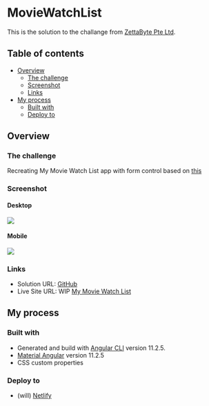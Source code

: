 # MovieWatchList

This is the solution to the challange from [ZettaByte Pte Ltd](https://www.zettabyte.sg/).

## Table of contents

- [Overview](#overview)
  - [The challenge](#the-challenge)
  - [Screenshot](#screenshot)
  - [Links](#links)
- [My process](#my-process)
  - [Built with](#built-with)
  - [Deploy to](#deploy-to)

## Overview

### The challenge

Recreating My Movie Watch List app with form control based on [this](https://my-movie-watch-list.vercel.app/)

### Screenshot

#### Desktop

![](WIP)

#### Mobile

![](WIP)

### Links

- Solution URL: [GitHub](https://github.com/jojomanurung/MovieWatch-List)
- Live Site URL: WIP [My Movie Watch List](WIP)

## My process

### Built with

- Generated and build with [Angular CLI](https://github.com/angular/angular-cli) version 11.2.5.
- [Material Angular](https://material.angular.io/) version 11.2.5
- CSS custom properties

### Deploy to

- (will) [Netlify](https://netlify.com)
